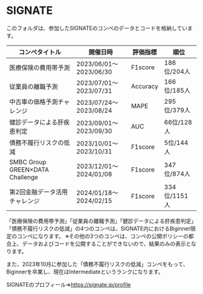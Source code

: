 # SIGNATE
このフォルダは、参加したSIGNATEのコンペのデータとコードを格納しています。

| コンペタイトル             | 開催日時               | 評価指標 | 順位        | 
| -------------------------- | ---------------------- | -------- | ----------- | 
| 医療保険の費用帯予測       | 2023/06/01～2023/06/30 | F1score  | 186位/204人 | 
| 従業員の離職予測           | 2023/07/01～2023/07/31 | Accuracy | 166位/185人 | 
| 中古車の価格予測チャレンジ           | 2023/07/24～2023/08/24 | MAPE | 295位/379人 | 
| 健診データによる肝疾患判定 | 2023/09/01～2023/09/30 | AUC      | 66位/128人  | 
| 債務不履行リスクの低減     | 2023/10/01～2023/10/31 | F1score  | 5位/144人   | 
| SMBC Group GREEN×DATA Challenge     | 2023/12/01～2024/01/08 | F1score  | 347位/874人   | 
| 第2回金融データ活用チャレンジ     | 2024/01/18～2024/02/15 | F1score  | 334位/1151人   | 

「医療保険の費用帯予測」「従業員の離職予測」「健診データによる肝疾患判定」「債務不履行リスクの低減」の4つのコンペは、SIGNATE内におけるBiginner限定のコンペになります。
※その他の3つのコンペは、コンペの公開ポリシーの都合上、データおよびコードを公開することができないので、結果のみの表示となります。

また、2023年10月に参加した「債務不履行リスクの低減」コンペをもって、Biginnerを卒業し、現在はIntermediateというランクになります。

SIGNATEのプロフィール⇒https://signate.jp/profile
